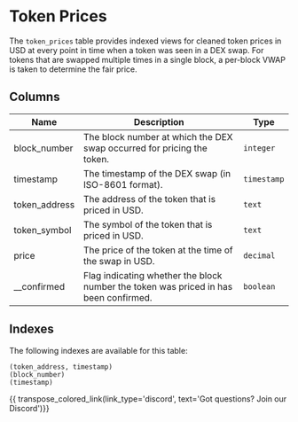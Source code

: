 # Token Prices

The `token_prices` table provides indexed views for cleaned token prices in USD at every point in time when a token was seen in a DEX swap. For tokens that are swapped multiple times in a single block, a per-block VWAP is taken to determine the fair price.

## Columns
| Name                | Description                                                                 | Type        |
| --------- | --------- | --------------------------------------------------------------------------- |
| block_number | The block number at which the DEX swap occurred for pricing the token. | `integer` |
| timestamp | The timestamp of the DEX swap (in ISO-8601 format). | `timestamp` |
| token_address | The address of the token that is priced in USD. | `text` |
| token_symbol | The symbol of the token that is priced in USD. | `text` |
| price | The price of the token at the time of the swap in USD. | `decimal` |
| __confirmed | Flag indicating whether the block number the token was priced in has been confirmed. | `boolean` |

## Indexes
The following indexes are available for this table:

```
(token_address, timestamp)
(block_number)
(timestamp)
```

{{ transpose_colored_link(link_type='discord', text='Got questions?  Join our Discord')}}